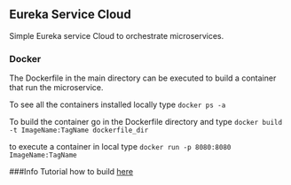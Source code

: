## Eureka Service Cloud
Simple Eureka service Cloud to orchestrate microservices.

### Docker
The Dockerfile in the main directory can be executed to build a container
that run the microservice.

To see all the containers installed locally type
```docker ps -a```

To build the container go in the Dockerfile directory and type 
```docker build -t ImageName:TagName dockerfile_dir```

to execute a container in local type ```docker run -p 8080:8080 ImageName:TagName```

###Info
Tutorial how to build [here](https://developer.okta.com/blog/2017/06/15/build-microservices-architecture-spring-boot) 